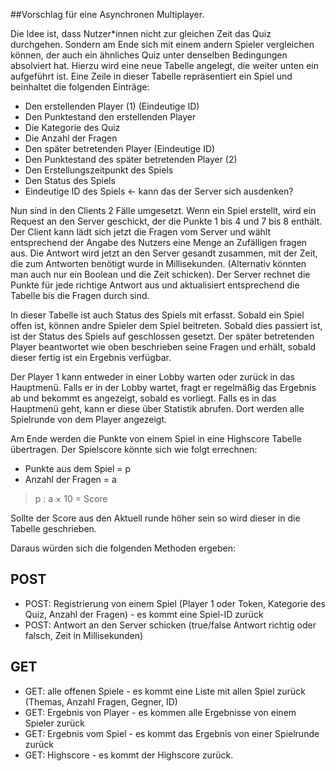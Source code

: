 ##Vorschlag für eine Asynchronen Multiplayer.

Die Idee ist, dass Nutzer*innen nicht zur gleichen Zeit das Quiz durchgehen. Sondern am Ende sich mit einem andern Spieler vergleichen können, der auch ein ähnliches Quiz unter denselben Bedingungen absolviert hat. Hierzu wird eine neue Tabelle angelegt, die weiter unten ein aufgeführt ist. Eine Zeile in dieser Tabelle repräsentiert ein Spiel und beinhaltet die folgenden Einträge:

* Den erstellenden Player (1) (Eindeutige ID) 
* Den Punktestand den erstellenden Player 
* Die Kategorie des Quiz 
* Die Anzahl der Fragen 
* Den später betretenden Player (Eindeutige ID)
* Den Punktestand des später betretenden Player (2)
* Den Erstellungszeitpunkt des Spiels 
* Den Status des Spiels 
* Eindeutige ID des Spiels ← kann das der Server sich ausdenken? 

Nun sind in den Clients 2 Fälle umgesetzt. Wenn ein Spiel erstellt, wird ein Request an den Server geschickt, der die Punkte 1 bis 4 und 7 bis 8 enthält. Der  Client kann lädt sich jetzt die Fragen vom Server und wählt entsprechend der Angabe des Nutzers eine Menge an Zufälligen fragen aus. Die Antwort wird jetzt an den Server gesandt zusammen, mit der Zeit, die zum Antworten benötigt wurde in Millisekunden. (Alternativ könnten man auch nur ein Boolean und die Zeit schicken). Der Server rechnet die Punkte für jede richtige Antwort aus und aktualisiert entsprechend die Tabelle bis die Fragen durch sind.

In dieser Tabelle ist auch Status des Spiels mit erfasst. Sobald ein Spiel offen ist, können andre Spieler dem Spiel beitreten. Sobald dies passiert ist, ist der Status des Spiels auf geschlossen gesetzt. Der später betretenden Player beantwortet wie oben beschrieben seine Fragen und erhält, sobald dieser fertig ist ein Ergebnis verfügbar.

Der Player 1 kann entweder in einer Lobby warten oder zurück in das Hauptmenü. Falls er in der Lobby wartet, fragt er regelmäßig das Ergebnis ab und bekommt es angezeigt, sobald es vorliegt. Falls es in das Hauptmenü geht, kann er diese über Statistik abrufen. Dort werden alle Spielrunde  von dem Player angezeigt.

Am Ende werden die Punkte von einem Spiel in eine Highscore Tabelle übertragen. Der Spielscore könnte sich wie folgt errechnen:
* Punkte aus dem Spiel = p
* Anzahl der Fragen = a
> p : a × 10 = Score

Sollte der Score aus den Aktuell runde höher sein so wird dieser in die Tabelle geschrieben.

Daraus würden sich die folgenden Methoden ergeben:

POST
---------------------------
* POST: Registrierung von einem Spiel (Player 1 oder Token, Kategorie des Quiz,  Anzahl der Fragen) - es kommt eine Spiel-ID zurück
* POST: Antwort an den Server schicken (true/false Antwort richtig oder falsch, Zeit in Millisekunden)

GET
----------------------------
* GET: alle offenen Spiele - es kommt eine Liste mit allen Spiel zurück (Themas, Anzahl Fragen, Gegner, ID)
* GET: Ergebnis von Player - es kommen alle Ergebnisse von einem Spieler zurück
* GET: Ergebnis vom Spiel - es kommt das Ergebnis von einer Spielrunde zurück
* GET: Highscore - es kommt der Highscore zurück.